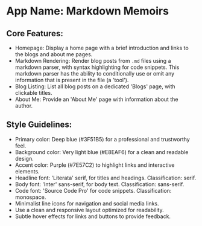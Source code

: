 # **App Name**: Markdown Memoirs

## Core Features:

- Homepage: Display a home page with a brief introduction and links to the blogs and about me pages.
- Markdown Rendering: Render blog posts from `.md` files using a markdown parser, with syntax highlighting for code snippets. This markdown parser has the ability to conditionally use or omit any information that is present in the file (a 'tool').
- Blog Listing: List all blog posts on a dedicated 'Blogs' page, with clickable titles.
- About Me: Provide an 'About Me' page with information about the author.

## Style Guidelines:

- Primary color: Deep blue (#3F51B5) for a professional and trustworthy feel.
- Background color: Very light blue (#E8EAF6) for a clean and readable design.
- Accent color: Purple (#7E57C2) to highlight links and interactive elements.
- Headline font: 'Literata' serif, for titles and headings. Classification: serif.
- Body font: 'Inter' sans-serif, for body text. Classification: sans-serif.
- Code font: 'Source Code Pro' for code snippets. Classification: monospace.
- Minimalist line icons for navigation and social media links.
- Use a clean and responsive layout optimized for readability.
- Subtle hover effects for links and buttons to provide feedback.